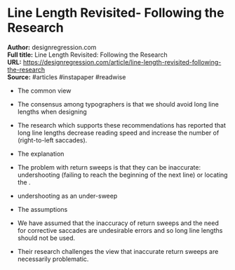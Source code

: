# Line Length Revisited- Following the Research

**Author:** designregression.com  
**Full title:** Line Length Revisited: Following the Research  
**URL:** https://designregression.com/article/line-length-revisited-following-the-research  
**Source:** #articles #instapaper #readwise

- The common view 
   
- The consensus among typographers is that we should avoid long line lengths when designing 
   
- The research which supports these recommendations has reported that long line lengths decrease reading speed and increase the number of (right-to-left saccades). 
   
- The explanation 
   
- The problem with return sweeps is that they can be inaccurate: undershooting (failing to reach the beginning of the next line) or locating the . 
   
- undershooting as an under-sweep 
   
- The assumptions 
   
- We have assumed that the inaccuracy of return sweeps and the need for corrective saccades are undesirable errors and so long line lengths should not be used. 
   
- Their research challenges the view that inaccurate return sweeps are necessarily problematic. 
   
